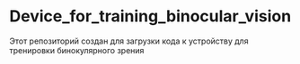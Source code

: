 # Device_for_training_binocular_vision
Этот репозиторий создан для загрузки кода к устройству для тренировки бинокулярного зрения
